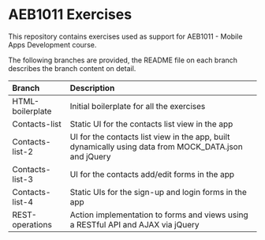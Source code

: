 # AEB1011 Exercises
This repository contains exercises used as support for AEB1011 - Mobile Apps Development course.

The following branches are provided, the README file on each branch describes the branch content on detail.

|Branch|Description|
|:------|:-----------|
|HTML-boilerplate|Initial  boilerplate for all the exercises|
|Contacts-list|Static UI for the contacts list view in the app|
|Contacts-list-2|UI for the contacts list view in the app, built dynamically using data from MOCK_DATA.json and jQuery|
|Contacts-list-3|UI for the contacts add/edit forms in the app|
|Contacts-list-4|Static UIs for the sign-up and login forms in the app|
|REST-operations|Action implementation to forms and views using a RESTful API and AJAX via jQuery|